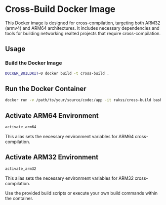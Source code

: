 # Cross-Build Docker Image

This Docker image is designed for cross-compilation, targeting both ARM32 (armv4) and ARM64 architectures. It includes necessary dependencies and tools for building networking realted  projects that require cross-compilation.

## Usage

### Build the Docker Image

```bash
DOCKER_BUILDKIT=0 docker build -t cross-build .
```

## Run the Docker Container
```bash
docker run -v /path/to/your/source/code:/app -it rakss/cross-build bash
```

## Activate ARM64 Environment
```bash
activate_arm64
```
This alias sets the necessary environment variables for ARM64 cross-compilation.

## Activate ARM32 Environment
```bash
activate_arm32
```
This alias sets the necessary environment variables for ARM32 cross-compilation.

Use the provided build scripts or execute your own build commands within the container.
